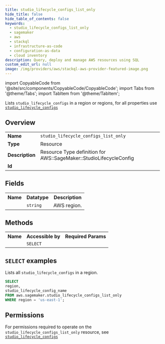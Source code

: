 ```yaml
---
title: studio_lifecycle_configs_list_only
hide_title: false
hide_table_of_contents: false
keywords:
  - studio_lifecycle_configs_list_only
  - sagemaker
  - aws
  - stackql
  - infrastructure-as-code
  - configuration-as-data
  - cloud inventory
description: Query, deploy and manage AWS resources using SQL
custom_edit_url: null
image: /img/providers/aws/stackql-aws-provider-featured-image.png
---
```


import CopyableCode from '@site/src/components/CopyableCode/CopyableCode';
import Tabs from '@theme/Tabs';
import TabItem from '@theme/TabItem';

Lists <code>studio_lifecycle_configs</code> in a region or regions, for all properties use <a href="/providers/aws/serviceName/studio_lifecycle_configs/"><code>studio_lifecycle_configs</code></a>

## Overview
<table><tbody>
<tr><td><b>Name</b></td><td><code>studio_lifecycle_configs_list_only</code></td></tr>
<tr><td><b>Type</b></td><td>Resource</td></tr>
<tr><td><b>Description</b></td><td>Resource Type definition for AWS::SageMaker::StudioLifecycleConfig</td></tr>
<tr><td><b>Id</b></td><td><CopyableCode code="aws.sagemaker.studio_lifecycle_configs_list_only" /></td></tr>
</tbody></table>

## Fields
<table><tbody><tr><th>Name</th><th>Datatype</th><th>Description</th></tr><tr><td><CopyableCode code="region" /></td><td><code>string</code></td><td>AWS region.</td></tr>
</tbody></table>

## Methods

<table><tbody>
  <tr>
    <th>Name</th>
    <th>Accessible by</th>
    <th>Required Params</th>
  </tr>
  <tr>
    <td><CopyableCode code="list_resources" /></td>
    <td><code>SELECT</code></td>
    <td><CopyableCode code="region" /></td>
  </tr>
</tbody></table>

## `SELECT` examples
Lists all <code>studio_lifecycle_configs</code> in a region.
```sql
SELECT
region,
studio_lifecycle_config_name
FROM aws.sagemaker.studio_lifecycle_configs_list_only
WHERE region = 'us-east-1';
```


## Permissions

For permissions required to operate on the <code>studio_lifecycle_configs_list_only</code> resource, see <a href="/providers/aws/sagemaker/studio_lifecycle_configs/#permissions"><code>studio_lifecycle_configs</code></a>

